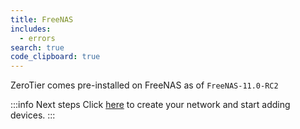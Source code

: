 ```yaml
---
title: FreeNAS
includes:
  - errors
search: true
code_clipboard: true
---
```


ZeroTier comes pre-installed on FreeNAS as of `FreeNAS-11.0-RC2`

:::info Next steps
Click [here](/start/) to create your network and start adding devices.
:::
